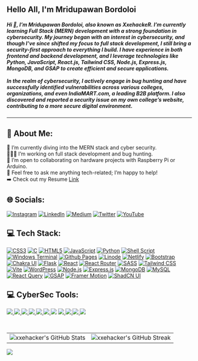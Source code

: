 <div style="width:100%;height:0;padding-bottom:45%;position:relative;">
<img src="https://media4.giphy.com/media/v1.Y2lkPTc5MGI3NjExejNjdDRkdzZuMzZ1anE3azd3Z3I3MXQ2YmRhZ2VlcnV5NGRjcTc3cCZlcD12MV9pbnRlcm5hbF9naWZfYnlfaWQmY3Q9Zw/7ALOsHTCDT5fi/giphy.webp" href="https://github.com/xxehacker" alt="xxehacker" width="100%" height="30%"/><br>
</div>
<div align="left" width="50%">
<h2>Hello All, I'm Mridupawan Bordoloi </h2>
<p>
<h5> Hi 🤝, I’m Mridupawan Bordoloi, also known as XxehackeR. I’m currently learning Full Stack (MERN) development with a strong foundation in cybersecurity. My journey began with an interest in cybersecurity, and though I’ve since shifted my focus to full stack development, I still bring a security-first approach to everything I build. I have experience in both frontend and backend development, and I leverage technologies like Python, JavaScript, React.js, Tailwind CSS, Node.js, Express.js, MongoDB, and GSAP to create efficient and secure applications.
<br><br>
In the realm of cybersecurity, I actively engage in bug hunting and have successfully identified vulnerabilities across various colleges, organizations, and even IndiaMART.com, a leading B2B platform. I also discovered and reported a security issue on my own college’s website, contributing to a more secure digital environment.</h5>
</div>
<hr>

## 💫 About Me:
🔭 I’m currently diving into the MERN stack and cyber security. <br>
👨🏻‍💻 I’m working on full stack development and bug hunting.<br>
🤝 I’m open to collaborating on hardware projects with Raspberry Pi or Arduino.<br>
💬 Feel free to ask me anything tech-related; I’m happy to help!<br>
➡️ Check out my Resume [Link](https://drive.google.com/file/d/1F5pjj7aq6Bw0dujSB2I6lvMhvPtMeGnf/view?usp=sharing)


## 🌐 Socials:
[![Instagram](https://img.shields.io/badge/Instagram-%23E4405F.svg?logo=Instagram&logoColor=white)](https://instagram.com/mridupawan0x1) [![LinkedIn](https://img.shields.io/badge/LinkedIn-%230077B5.svg?logo=linkedin&logoColor=white)](https://linkedin.com/in/mridupawan-bordoloi-xxehacker) [![Medium](https://img.shields.io/badge/Medium-12100E?logo=medium&logoColor=white)](https://medium.com/@xxehacker) [![Twitter](https://img.shields.io/badge/Twitter-%231DA1F2.svg?logo=Twitter&logoColor=white)](https://twitter.com/XxeHacker0x1) [![YouTube](https://img.shields.io/badge/YouTube-%23FF0000.svg?logo=YouTube&logoColor=white)](https://youtube.com/@xxehacker)

## 💻 Tech Stack:

[![CSS3](https://img.shields.io/badge/css3-%231572B6.svg?style=for-the-badge&logo=css3&logoColor=white)](https://www.w3.org/TR/css3-roadmap/)
[![C](https://img.shields.io/badge/c-%2300599C.svg?style=for-the-badge&logo=c&logoColor=white)](https://en.wikipedia.org/wiki/C_(programming_language))
[![HTML5](https://img.shields.io/badge/html5-%23E34F26.svg?style=for-the-badge&logo=html5&logoColor=white)](https://developer.mozilla.org/en-US/docs/Web/Guide/HTML/HTML5)
[![JavaScript](https://img.shields.io/badge/javascript-%23323330.svg?style=for-the-badge&logo=javascript&logoColor=%23F7DF1E)](https://developer.mozilla.org/en-US/docs/Web/JavaScript)
[![Python](https://img.shields.io/badge/python-3670A0?style=for-the-badge&logo=python&logoColor=ffdd54)](https://www.python.org/)
[![Shell Script](https://img.shields.io/badge/shell_script-%23121011.svg?style=for-the-badge&logo=gnu-bash&logoColor=white)](https://www.gnu.org/software/bash/)
[![Windows Terminal](https://img.shields.io/badge/Windows%20Terminal-%234D4D4D.svg?style=for-the-badge&logo=windows-terminal&logoColor=white)](https://aka.ms/terminal)
[![Github Pages](https://img.shields.io/badge/github%20pages-121013?style=for-the-badge&logo=github&logoColor=white)](https://pages.github.com/)
[![Linode](https://img.shields.io/badge/linode-00A95C?style=for-the-badge&logo=linode&logoColor=white)](https://www.linode.com/)
[![Netlify](https://img.shields.io/badge/netlify-%23000000.svg?style=for-the-badge&logo=netlify&logoColor=#00C7B7)](https://www.netlify.com/)
[![Bootstrap](https://img.shields.io/badge/bootstrap-%238511FA.svg?style=for-the-badge&logo=bootstrap&logoColor=white)](https://getbootstrap.com/)
[![Chakra UI](https://img.shields.io/badge/chakra-%234ED1C5.svg?style=for-the-badge&logo=chakraui&logoColor=white)](https://chakra-ui.com/)
[![Flask](https://img.shields.io/badge/flask-%23000.svg?style=for-the-badge&logo=flask&logoColor=white)](https://flask.palletsprojects.com/)
[![React](https://img.shields.io/badge/react-%2320232a.svg?style=for-the-badge&logo=react&logoColor=%2361DAFB)](https://reactjs.org/)
[![React Router](https://img.shields.io/badge/React_Router-CA4245?style=for-the-badge&logo=react-router&logoColor=white)](https://reactrouter.com/)
[![SASS](https://img.shields.io/badge/SASS-hotpink.svg?style=for-the-badge&logo=SASS&logoColor=white)](https://sass-lang.com/)
[![Tailwind CSS](https://img.shields.io/badge/tailwindcss-%2338B2AC.svg?style=for-the-badge&logo=tailwind-css&logoColor=white)](https://tailwindcss.com/)
[![Vite](https://img.shields.io/badge/vite-%23646CFF.svg?style=for-the-badge&logo=vite&logoColor=white)](https://vitejs.dev/)
[![WordPress](https://img.shields.io/badge/WordPress-%23117AC9.svg?style=for-the-badge&logo=WordPress&logoColor=white)](https://wordpress.org/)
[![Node.js](https://img.shields.io/badge/node.js-%23339933.svg?style=for-the-badge&logo=node.js&logoColor=white)](https://nodejs.org/)
[![Express.js](https://img.shields.io/badge/express.js-%23404d59.svg?style=for-the-badge&logo=express&logoColor=white)](https://expressjs.com/)
[![MongoDB](https://img.shields.io/badge/mongodb-%2347A248.svg?style=for-the-badge&logo=mongodb&logoColor=white)](https://www.mongodb.com/)
[![MySQL](https://img.shields.io/badge/mysql-%234479A1.svg?style=for-the-badge&logo=mysql&logoColor=white)](https://www.mysql.com/)
[![React Query](https://img.shields.io/badge/react_query-%23FF4154.svg?style=for-the-badge&logo=react-query&logoColor=white)](https://react-query.tanstack.com/)
[![GSAP](https://img.shields.io/badge/gsap-%23242939.svg?style=for-the-badge&logo=gsap&logoColor=white)](https://greensock.com/gsap/)
[![Framer Motion](https://img.shields.io/badge/framer_motion-%23F24E1E.svg?style=for-the-badge&logo=framer&logoColor=white)](https://www.framer.com/motion/)
[![ShadCN UI](https://img.shields.io/badge/shadcn%20UI-%2340E0D0.svg?style=for-the-badge&logo=shadcn&logoColor=white)](https://shadcn.dev/)


## 💻 CyberSec Tools:

<p align="left">
<a href="https://portswigger.net/burp">
<img src="https://img.shields.io/badge/burp Suite-00599C?style=for-the-badge&logo=java&logoColor=white">
</a>
<a href="https://www.metasploit.com/">
<img src="https://img.shields.io/badge/Metasploit-61DAFB?&style=for-the-badge&logo=Meta&logoColor=121212">
</a>
<a href="https://www.sqlite.org/index.html">
<img src="https://img.shields.io/badge/Sqlmap-003B57?&style=for-the-badge&logo=mysql&logoColor=white">
</a>
<a href="#">
<img src="https://img.shields.io/badge/Subfinder-httpx-323330?style=for-the-badge&logo=go&logoColor=F7DF1E">
</a>
<a href="https://www.json.org/json-en.html">
<img src="https://img.shields.io/badge/Assetfinder-Amass-000000?style=for-the-badge&logo=go&logoColor=white">
</a>
<a href="#">
<img src="https://img.shields.io/badge/Bash-brightgreen?style=for-the-badge&logo=linux&logoColor=black">
</a>
<a href="#"></a>
<img src="https://img.shields.io/badge/FISH-green?style=for-the-badge&logo=shell&logoColor=black">
</a>
<a href="https://git-scm.com/">
<img src="https://img.shields.io/badge/github-F05032?&style=for-the-badge&logo=github&logoColor=white">
</a>
<a href="https://www.apple.com/in/macos/monterey/">
<img src="https://img.shields.io/badge/MacOS-000000?&style=for-the-badge&logo=Apple&logoColor=white">
</a>
<a href="https://www.linux.org/">
<img src="https://img.shields.io/badge/LINUX-black?style=for-the-badge&logo=linux&logoColor=yellow">
</a>
<a href="https://microsoft.com">
<img src="https://img.shields.io/badge/WINDOWS-blue?style=for-the-badge&logo=windows&logoColor=white">
</a>
</p>
<br>
<table>
  <tr>
    <td>
      <img src="https://github-readme-stats.vercel.app/api?username=xxehacker&theme=midnight-purple&show_icons=true&hide_border=false&count_private=true" alt="xxehacker's GitHub Stats" style="max-width: 100%; height: auto;" />
    </td>
    <td>
      <img src="https://github-readme-streak-stats.herokuapp.com?user=xxehacker&theme=midnight-purple&border_radius=5&date_format=M%20j%5B%2C%20Y%5D&hide_current_streak=true" alt="xxehacker's GitHub Streak" style="max-width: 100%; height: auto;" />
    </td>
  </tr>
</table>

<!-- <div align="center">
  <img src="https://github-readme-stats.vercel.app/api/top-langs/?username=xxehacker&theme=midnight-purple&show_icons=true&hide_border=false&layout=compact&langs_count=10" alt="xxehacker's Top Languages" style="max-width: 100%; height: auto;" />
</div>  -->
<!-- <div align="center">
  <img src="https://github-profile-trophy.vercel.app/?username=xxehacker&theme=midnight-purple" alt="xxehacker's GitHub Trophies" style="max-width: 100%; height: auto;" />
</div> -->


<!--<br>  <div align="center">
  <img src="https://github-readme-activity-graph.vercel.app/graph?username=xxehacker&bg_color=000000&color=0617fe&line=24fd08&point=f50505&area=true&hide_border=true" alt="xxehacker's Activity Graph" style="max-width: 100%; height: auto; border-radius: 10px;" />
</div> -->
[![](https://visitcount.itsvg.in/api?id=xxehacker&icon=0&color=6)](https://visitcount.itsvg.in)

